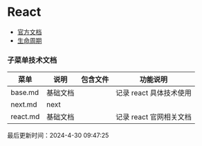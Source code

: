 <!--
 * @Description: React文档
 * @Author: panrui
 * @Date: 2021-05-20 16:44:03
 * @LastEditTime: 2024-04-25 14:51:29
 * @LastEditors: prui
 * 不忘初心,不负梦想
-->

# React

- [官方文档](https://react.docschina.org/learn)
- [生命周期](https://projects.wojtekmaj.pl/react-lifecycle-methods-diagram/)

### 子菜单技术文档

| 菜单     | 说明     | 包含文件 | 功能说明                |
| -------- | -------- | -------- | ----------------------- |
| base.md  | 基础文档 |          | 记录 react 具体技术使用 |
| next.md  | next     |          |                         |
| react.md | 基础文档 |          | 记录 react 官网相关文档 |

最后更新时间：2024-4-30 09:47:25